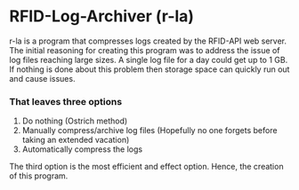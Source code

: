 # RFID-Log-Archiver (r-la)
r-la is a program that compresses logs created by the RFID-API web server. The initial reasoning for creating this program was to address the issue of log files reaching large sizes. A single log file for a day could get up to 1 GB. If nothing is done about this problem then storage space can quickly run out and cause issues.  

### That leaves three options  
1. Do nothing (Ostrich method)  
2. Manually compress/archive log files (Hopefully no one forgets before taking an extended vacation)  
3. Automatically compress the logs    


The third option is the most efficient and effect option. Hence, the creation of this program.
